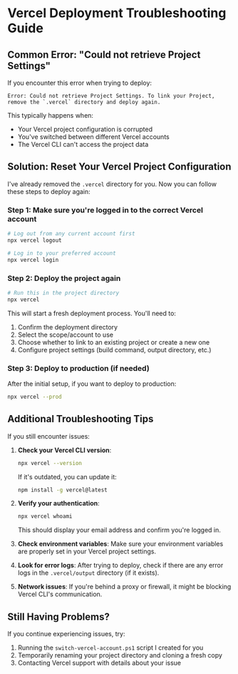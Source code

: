 # Vercel Deployment Troubleshooting Guide

## Common Error: "Could not retrieve Project Settings"

If you encounter this error when trying to deploy:

```
Error: Could not retrieve Project Settings. To link your Project, remove the `.vercel` directory and deploy again.
```

This typically happens when:
- Your Vercel project configuration is corrupted
- You've switched between different Vercel accounts
- The Vercel CLI can't access the project data

## Solution: Reset Your Vercel Project Configuration

I've already removed the `.vercel` directory for you. Now you can follow these steps to deploy again:

### Step 1: Make sure you're logged in to the correct Vercel account

```bash
# Log out from any current account first
npx vercel logout

# Log in to your preferred account
npx vercel login
```

### Step 2: Deploy the project again

```bash
# Run this in the project directory
npx vercel
```

This will start a fresh deployment process. You'll need to:
1. Confirm the deployment directory
2. Select the scope/account to use
3. Choose whether to link to an existing project or create a new one
4. Configure project settings (build command, output directory, etc.)

### Step 3: Deploy to production (if needed)

After the initial setup, if you want to deploy to production:

```bash
npx vercel --prod
```

## Additional Troubleshooting Tips

If you still encounter issues:

1. **Check your Vercel CLI version**:
   ```bash
   npx vercel --version
   ```
   
   If it's outdated, you can update it:
   ```bash
   npm install -g vercel@latest
   ```

2. **Verify your authentication**:
   ```bash
   npx vercel whoami
   ```
   This should display your email address and confirm you're logged in.

3. **Check environment variables**:
   Make sure your environment variables are properly set in your Vercel project settings.

4. **Look for error logs**:
   After trying to deploy, check if there are any error logs in the `.vercel/output` directory (if it exists).

5. **Network issues**:
   If you're behind a proxy or firewall, it might be blocking Vercel CLI's communication.

## Still Having Problems?

If you continue experiencing issues, try:

1. Running the `switch-vercel-account.ps1` script I created for you
2. Temporarily renaming your project directory and cloning a fresh copy
3. Contacting Vercel support with details about your issue
